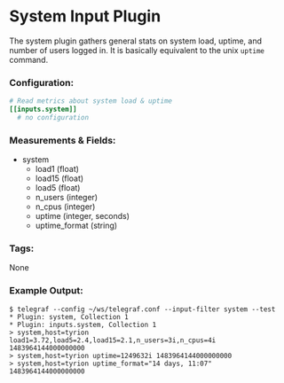 # System Input Plugin

The system plugin gathers general stats on system load, uptime,
and number of users logged in. It is basically equivalent
to the unix `uptime` command.

### Configuration:

```toml
# Read metrics about system load & uptime
[[inputs.system]]
  # no configuration
```

### Measurements & Fields:

- system
    - load1 (float)
    - load15 (float)
    - load5 (float)
    - n_users (integer)
    - n_cpus (integer)
    - uptime (integer, seconds)
    - uptime_format (string)

### Tags:

None

### Example Output:

```
$ telegraf --config ~/ws/telegraf.conf --input-filter system --test
* Plugin: system, Collection 1
* Plugin: inputs.system, Collection 1
> system,host=tyrion load1=3.72,load5=2.4,load15=2.1,n_users=3i,n_cpus=4i 1483964144000000000
> system,host=tyrion uptime=1249632i 1483964144000000000
> system,host=tyrion uptime_format="14 days, 11:07" 1483964144000000000
```
